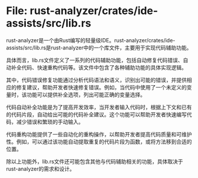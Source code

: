 # File: rust-analyzer/crates/ide-assists/src/lib.rs

rust-analyzer是一个由Rust编写的轻量级IDE。rust-analyzer/crates/ide-assists/src/lib.rs是rust-analyzer中的一个库文件，主要用于实现代码辅助功能。

具体而言，lib.rs文件定义了一系列的代码辅助功能，包括自动修复代码错误、自动补全代码、快速重构代码等。该文件中包含了各种辅助功能的具体实现逻辑。

其中，代码错误修复功能通过分析代码语法和语义，识别出可能的错误，并提供相应的修复建议，帮助开发者快速修复错误。例如，当代码中使用了一个未定义的变量时，该功能可以提供补全选项，列出可能正确的变量选择。

代码自动补全功能是为了提高开发效率，当开发者输入代码时，根据上下文和已有的代码片段，自动给出可能的代码补全建议。这个功能可以帮助开发者快速编写代码，减少错误和繁琐的手动输入。

代码重构功能提供了一些自动化的重构操作，以帮助开发者提高代码质量和可维护性。例如，可以通过该功能自动提取重复的代码片段为函数，或将方法移到合适的位置。

除以上功能外，lib.rs文件还可能包含其他与代码辅助相关的功能，具体取决于rust-analyzer的需求和设计。

